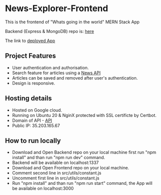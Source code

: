 # News-Explorer-Frontend

This is the frontend of "Whats going in the world" MERN Stack App

Backend (Express & MongoDB) repo is: [here](https://github.com/staskavi/news-explorer-api)

The link to [deployed App](https://whatsgoingintheworld.students.nomoredomainssbs.ru)

## Project Features

- User authentication and authorisation.
- Search feature for articles using a [News API](https://newsapi.org/)
- Articles can be saved and removed after user's authentication.
- Design is responsive.

## Hosting details

- Hosted on Google cloud.
- Running on Ubuntu 20 & NginX protected with SSL certificte by Certbot.
- Domain of API - [API](https://api.whatsgoingintheworld.students.nomoredomainssbs.ru)
- Public IP: 35.203.165.67

## How to run locally

- Download and Open Backend repo on your local machine first run "npm install" and than run "npm run dev" command.
- Backend will be available on localhost:1337
- Download and Open Frontend repo on your local machine.
- Comment second line in src/utils/constant.js
- Uncomment first line in src/utils/constant.js
- Run "npm install" and than run "npm run start" command, the App will be available on localhost:3000

